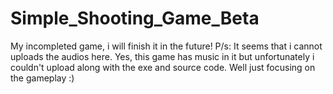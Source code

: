 # Simple_Shooting_Game_Beta
My incompleted game, i will finish it in the future!
P/s: It seems that i cannot uploads the audios here. Yes, this game has music in it but unfortunately i couldn't upload along with the exe and source code. Well just focusing on the gameplay :)
